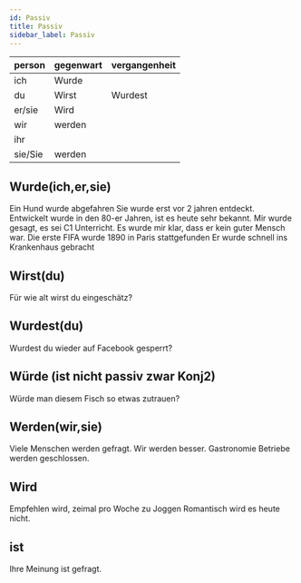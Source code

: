 ```yaml
---
id: Passiv
title: Passiv
sidebar_label: Passiv
---
```


| person  | gegenwart | vergangenheit |
| ------- | --------- | ------------- |
| ich     | Wurde     |               |
| du      | Wirst     | Wurdest       |
| er/sie  | Wird      |               |
| wir     | werden    |               |
| ihr     |           |               |
| sie/Sie | werden    |               |

## Wurde(ich,er,sie)

Ein Hund wurde abgefahren
Sie wurde erst vor 2 jahren entdeckt.
Entwickelt wurde in den 80-er Jahren, ist es heute sehr bekannt.
Mir wurde gesagt, es sei C1 Unterricht.
Es wurde mir klar, dass er kein guter Mensch war.
Die erste FIFA wurde 1890 in Paris stattgefunden
Er wurde schnell ins Krankenhaus gebracht

## Wirst(du)

Für wie alt wirst du eingeschätz?

## Wurdest(du)

Wurdest du wieder auf Facebook gesperrt?

## Würde (ist nicht passiv zwar Konj2)

Würde man diesem Fisch so etwas zutrauen?

## Werden(wir,sie)

Viele Menschen werden gefragt.
Wir werden besser.
Gastronomie Betriebe werden geschlossen.

## Wird

Empfehlen wird, zeimal pro Woche zu Joggen
Romantisch wird es heute nicht.

## ist

Ihre Meinung ist gefragt.
